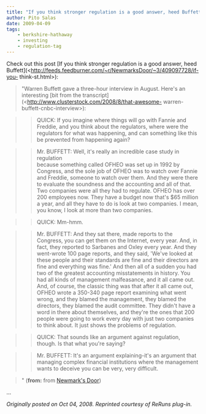 ```yaml
---
title: "If you think stronger regulation is a good answer, heed Buffett"
author: Pito Salas
date: 2009-04-09
tags:
    - berkshire-hathaway
    - investing
    - regulation-tag
---
```




Check out this post [If you think stronger regulation is a good answer, heed
Buffett](<http://feeds.feedburner.com/~r/NewmarksDoor/~3/409097728/if-you-
think-st.html>):

> "Warren Buffett gave a three-hour interview in August. Here's an interesting
> [bit from the transcript](<http://www.clusterstock.com/2008/8/that-awesome-
> warren-buffett-cnbc-interview>):
>

>> QUICK: If you imagine where things will go with Fannie and Freddie, and you
think about the regulators, where were the regulators for what was happening,
and can something like this be prevented from happening again?

>>

>> Mr. BUFFETT: Well, it's really an incredible case study in regulation  
> because something called OFHEO was set up in 1992 by Congress, and the sole
> job of OFHEO was to watch over Fannie and Freddie, someone to watch over
> them. And they were there to evaluate the soundness and the accounting and
> all of that. Two companies were all they had to regulate. OFHEO has over 200
> employees now. They have a budget now that's $65 million a year, and all
> they have to do is look at two companies. I mean, you know, I look at more
> than two companies.
>>

>> QUICK: Mm-hmm.

>>

>> Mr. BUFFETT: And they sat there, made reports to the Congress, you can get
them on the Internet, every year. And, in fact, they reported to Sarbanes and
Oxley every year. And they went-wrote 100 page reports, and they said, 'We've
looked at these people and their standards are fine and their directors are
fine and everything was fine.' And then all of a sudden you had two of the
greatest accounting misstatements in history. You had all kinds of management
malfeasance, and it all came out. And, of course, the classic thing was that
after it all came out, OFHEO wrote a 350-340 page report examining what went
wrong, and they blamed the management, they blamed the directors, they blamed
the audit committee. They didn't have a word in there about themselves, and
they're the ones that 200 people were going to work every day with just two
companies to think about. It just shows the problems of regulation.

>>

>> QUICK: That sounds like an argument against regulation, though. Is that
what you're saying?

>>

>> Mr. BUFFETT: It's an argument explaining-it's an argument that managing
complex financial institutions where the management wants to deceive you can
be very, very difficult.

>
> " (**from:** from [Newmark's
> Door](<http://newmarksdoor.typepad.com/mainblog/atom.xml>))

…

_Originally posted on Oct 04, 2008. Reprinted courtesy of ReRuns plug-in._


